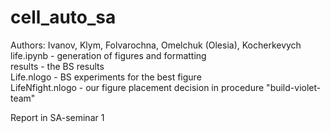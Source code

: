 ﻿# cell_auto_sa
Authors: Ivanov, Klym, Folvarochna, Omelchuk (Olesia), Kocherkevych \
life.ipynb - generation of figures and formatting \
results - the BS results \
Life.nlogo - BS experiments for the best figure \
LifeNfight.nlogo - our figure placement decision in procedure "build-violet-team" 

Report in SA-seminar 1
